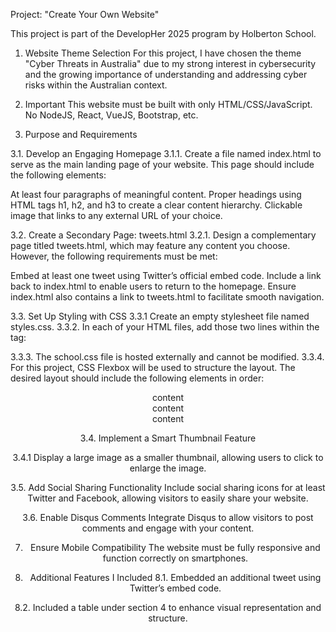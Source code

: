 Project: "Create Your Own Website"

This project is part of the DevelopHer 2025 program by Holberton School.

1. Website Theme Selection
For this project, I have chosen the theme "Cyber Threats in Australia" due to my strong interest in cybersecurity and the growing importance of understanding and addressing cyber risks within the Australian context.

2. Important
This website must be built with only HTML/CSS/JavaScript. No NodeJS, React, VueJS, Bootstrap, etc.

3. Purpose and Requirements

3.1. Develop an Engaging Homepage
3.1.1. Create a file named index.html to serve as the main landing page of your website. This page should include the following elements:

At least four paragraphs of meaningful content.
Proper headings using HTML tags h1, h2, and h3 to create a clear content hierarchy.
Clickable image that links to any external URL of your choice.

3.2.  Create a Secondary Page: tweets.html
3.2.1. Design a complementary page titled tweets.html, which may feature any content you choose. However, the following requirements must be met:

Embed at least one tweet using Twitter’s official embed code.
Include a link back to index.html to enable users to return to the homepage.
Ensure index.html also contains a link to tweets.html to facilitate smooth navigation.

3.3. Set Up Styling with CSS
3.3.1 Create an empty stylesheet file named styles.css.
3.3.2. In each of your HTML files, add those two lines within the <head> tag:

<link href="https://apply.holbertonschool.com/level2/school.css" rel="stylesheet">
<link href="styles.css" rel="stylesheet"> 

3.3.3. The school.css file is hosted externally and cannot be modified.
3.3.4. For this project, CSS Flexbox will be used to structure the layout. The desired layout should include the following elements in order:

<header> content
<article> content
<aside> content

3.4. Implement a Smart Thumbnail Feature

3.4.1 Display a large image as a smaller thumbnail, allowing users to click to enlarge the image.

3.5. Add Social Sharing Functionality
Include social sharing icons for at least Twitter and Facebook, allowing visitors to easily share your website.

3.6. Enable Disqus Comments
Integrate Disqus to allow visitors to post comments and engage with your content.

7. Ensure Mobile Compatibility
The website must be fully responsive and function correctly on smartphones.

8. Additional Features I Included
8.1. Embedded an additional tweet using Twitter’s embed code.

8.2. Included a table under section 4 to enhance visual representation and structure.
